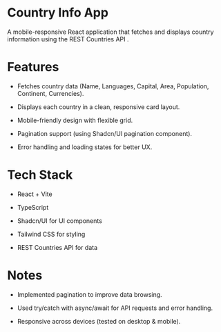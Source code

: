 # Country Info App

A mobile-responsive React application that fetches and displays country information using the REST Countries API
.

# Features

- Fetches country data (Name, Languages, Capital, Area, Population, Continent, Currencies).

- Displays each country in a clean, responsive card layout.

- Mobile-friendly design with flexible grid.

- Pagination support (using Shadcn/UI pagination component).

- Error handling and loading states for better UX.

# Tech Stack

- React + Vite

- TypeScript

- Shadcn/UI for UI components

- Tailwind CSS for styling

- REST Countries API for data

# Notes

- Implemented pagination to improve data browsing.

- Used try/catch with async/await for API requests and error handling.

- Responsive across devices (tested on desktop & mobile).
